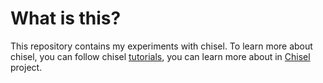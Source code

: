 
# What is this?

This repository contains my experiments with chisel. To learn more about chisel, you can follow chisel [tutorials](https://github.com/ucb-bar/chisel-tutorial.git), you can learn more about in [Chisel](https://github.com/ucb-bar/chisel3.git) project.


